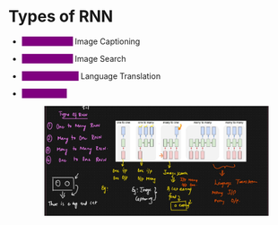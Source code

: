 # Types of RNN

* <mark style="color:purple;background-color:purple;">**One to Many:**</mark> Image Captioning
* <mark style="color:purple;background-color:purple;">**Many to One:**</mark> Image Search
* <mark style="color:purple;background-color:purple;">**Many to Many:**</mark> Language Translation
*   <mark style="color:purple;background-color:purple;">**One to One:**</mark>&#x20;

    <figure><img src=".gitbook/assets/image (9).png" alt=""><figcaption></figcaption></figure>
